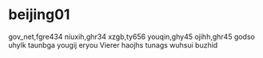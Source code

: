 # beijing01
gov_net,fgre434
niuxih,ghr34
xzgb,ty656
youqin,ghy45
ojihh,ghr45
godso
uhylk
taunbga
yougij
eryou
Vierer
haojhs
tunags
wuhsui
buzhid
